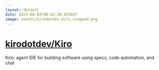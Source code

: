 ```yaml
---
layout: default
date: 2025-08-03T00:42:30.655507
image: assets/kirodotdev_Kiro_cropped.png
---
```


# [kirodotdev/Kiro](https://github.com/kirodotdev/Kiro)

Kiro: agent IDE for building software using specs, code automation, and chat

